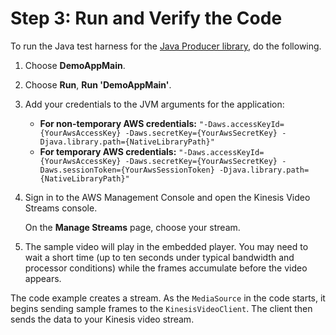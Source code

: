 # Step 3: Run and Verify the Code<a name="producersdk-javaapi-reviewcode"></a>

To run the Java test harness for the [Java Producer library](http://docs.aws.amazon.com/kinesisvideostreams/latest/dg/producer-sdk-javaapi.html), do the following\.

1. Choose **DemoAppMain**\.

1. Choose **Run**, **Run 'DemoAppMain'**\.

1. Add your credentials to the JVM arguments for the application:
   + **For non\-temporary AWS credentials:** `"-Daws.accessKeyId={YourAwsAccessKey} -Daws.secretKey={YourAwsSecretKey} -Djava.library.path={NativeLibraryPath}"` 
   + **For temporary AWS credentials:** `"-Daws.accessKeyId={YourAwsAccessKey} -Daws.secretKey={YourAwsSecretKey} -Daws.sessionToken={YourAwsSessionToken} -Djava.library.path={NativeLibraryPath}" ` 

1. Sign in to the AWS Management Console and open the Kinesis Video Streams console\. 

   On the **Manage Streams** page, choose your stream\.

1. The sample video will play in the embedded player\. You may need to wait a short time \(up to ten seconds under typical bandwidth and processor conditions\) while the frames accumulate before the video appears\.

The code example creates a stream\. As the `MediaSource` in the code starts, it begins sending sample frames to the `KinesisVideoClient`\. The client then sends the data to your Kinesis video stream\. 